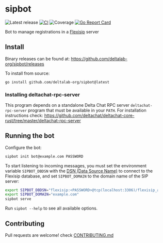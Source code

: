 #  sipbot

![Latest release](https://img.shields.io/github/v/tag/deltalab-org/sipbot?label=release)
[![CI](https://github.com/deltalab-org/sipbot/actions/workflows/ci.yml/badge.svg)](https://github.com/deltalab-org/sipbot/actions/workflows/ci.yml)
![Coverage](https://img.shields.io/badge/Coverage-16.9%25-red)
[![Go Report Card](https://goreportcard.com/badge/github.com/deltalab-org/sipbot)](https://goreportcard.com/report/github.com/deltalab-org/sipbot)

Bot to manage registrations in a [Flexisip](https://www.linphone.org/technical-corner/flexisip) server

## Install

Binary releases can be found at: https://github.com/deltalab-org/sipbot/releases

To install from source:

```sh
go install github.com/deltalab-org/sipbot@latest
```

### Installing deltachat-rpc-server

This program depends on a standalone Delta Chat RPC server `deltachat-rpc-server` program that must be
available in your `PATH`. For installation instructions check:
https://github.com/deltachat/deltachat-core-rust/tree/master/deltachat-rpc-server

## Running the bot

Configure the bot:

```sh
sipbot init bot@example.com PASSWORD
```

To start listening to incoming messages, you must set the environment variable `SIPBOT_DBDSN`
with the [DSN (Data Source Name)](https://github.com/go-sql-driver/mysql/#dsn-data-source-name)
to connect to the Flexisip database, and set `SIPBOT_DOMAIN` to the domain name of the SIP server:

```sh
export SIPBOT_DBDSN="flexisip:<PASSWORD>@tcp(localhost:3306)/flexisip_accounts"
export SIPBOT_DOMAIN="example.com"
sipbot serve
```

Run `sipbot --help` to see all available options.

## Contributing

Pull requests are welcome! check [CONTRIBUTING.md](CONTRIBUTING.md)
